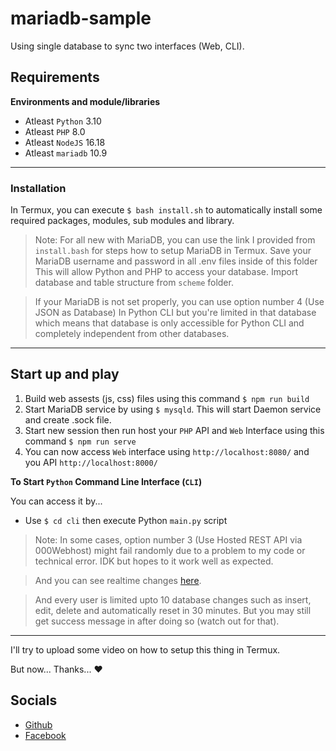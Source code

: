 # mariadb-sample

Using single database to sync two interfaces (Web, CLI). 

## Requirements
 
**Environments and module/libraries**

  - Atleast `Python` 3.10
  - Atleast `PHP` 8.0
  - Atleast `NodeJS` 16.18
  - Atleast `mariadb` 10.9

---

### Installation
 
 In Termux, you can execute `$ bash install.sh` to automatically install some required
 packages, modules, sub modules and library.
 
 > Note: For all new with MariaDB, you can use the link I provided from `install.bash`
 > for steps how to setup MariaDB in Termux.
 > Save your MariaDB username and password in all .env files inside of this folder
 > This will allow Python and PHP to access your database.
 > Import database and table structure from `scheme` folder.

 > If your MariaDB is not set properly, you can use option number 4 (Use JSON as Database)
 > In Python CLI but you're limited in that database which means that database is only
 > accessible for Python CLI and completely independent from other databases.   
 
 ---

## Start up and play

 1. Build web assests (js, css) files using this command `$ npm run build`
 2. Start MariaDB service by using `$ mysqld`. This will start Daemon service and create .sock file.
 3. Start new session then run host your `PHP` API and `Web` Interface using this command `$ npm run serve`
 4. You can now access `Web` interface using `http://localhost:8080/` and you API `http://localhost:8000/`

**To Start `Python` Command Line Interface (`CLI`)**

You can access it by...
 - Use `$ cd cli` then execute Python `main.py` script

 > Note: In some cases, option number 3 (Use Hosted REST API via 000Webhost) might fail randomly
 > due to a problem to my code or technical error. IDK but hopes to it work well as expected.
 
 > And you can see realtime changes [here](https://jxmked.github.io/mariadb-sample/).

 > And every user is limited upto 10 database changes such as insert, edit, delete and 
 > automatically reset in 30 minutes. But you may still get success message in after doing so (watch out for that).

---

I'll try to upload some video on how to setup this thing in Termux.

But now... Thanks... ❤

## Socials

- [Github](https://github.com/jxmked)
- [Facebook](https://www.facebook.com/deguia25)
